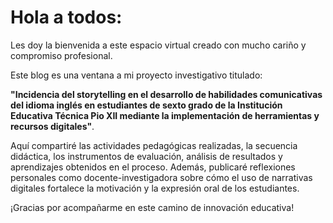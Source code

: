# Hola a todos:

Les doy la bienvenida a este espacio virtual creado con mucho cariño y compromiso profesional.

Este blog es una ventana a mi proyecto investigativo titulado:

**"Incidencia del storytelling en el desarrollo de habilidades comunicativas del idioma inglés en estudiantes de sexto grado de la Institución Educativa Técnica Pio XII mediante la implementación de herramientas y recursos digitales"**.

Aquí compartiré las actividades pedagógicas realizadas, la secuencia didáctica, los instrumentos de evaluación, análisis de resultados y aprendizajes obtenidos en el proceso. Además, publicaré reflexiones personales como docente-investigadora sobre cómo el uso de narrativas digitales fortalece la motivación y la expresión oral de los estudiantes.

¡Gracias por acompañarme en este camino de innovación educativa!